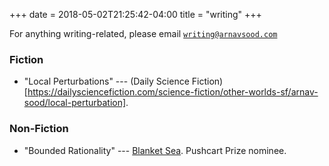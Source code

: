 +++
date = 2018-05-02T21:25:42-04:00
title = "writing"
+++

For anything writing-related, please email [``writing@arnavsood.com``](mailto:writing@arnavsood.com)

### Fiction 

+ "Local Perturbations" --- (Daily Science Fiction)[https://dailysciencefiction.com/science-fiction/other-worlds-sf/arnav-sood/local-perturbation].

### Non-Fiction 

+ "Bounded Rationality" --- [Blanket Sea](http://blanketsea.com/2019/09/18/bounded-rationality-by-arnav-sood/). Pushcart Prize nominee.
